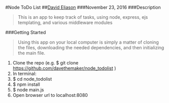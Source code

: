 #Node ToDo List
##[David Eliason](http://www.thedavideliason.com)
###November 23, 2016
###Description
>This is an app to keep track of tasks, using node, express, ejs templating, and various middleware modules

###Getting Started
> Using this app on your local computer is simply a matter of cloning the files, downloading the needed dependencies, and then initializing the main file.

1. Clone the repo (e.g. $ git clone https://github.com/davethemaker/node_todolist )
2. In terminal:
  1. $ cd node_todolist
  2. $ npm install
  3. $ node main.js
3. Open browser url to localhost:8080

